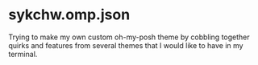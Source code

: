 # sykchw.omp.json
Trying to make my own custom oh-my-posh theme by cobbling together quirks and features from several themes that I would like to have in my terminal.
